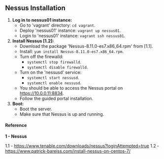 ## Nessus Installation

1. **Log in to nessus01 instance:**
    - Go to 'vagrant' directory: `cd vagrant`.
    - Deploy 'nessus01' instance: `vagrant up nessus01`.
    - Login to 'nessus01' instance: `vagrant ssh nessus01`.
2. **Install Nessus [1.2]:**
    - Download the package 'Nessus-8.11.0-es7.x86_64.rpm' from [1.1].
    - Install: `yum install Nessus-8.11.0-es7.x86_64.rpm`.
    - Turn off the firewalld:
      - `systemctl stop firewalld`.
      - `systemctl disable firewalld`.
    - Turn on the 'nessusd' service:
      - `systemctl start nessusd`.
      - `systemctl enable nessusd`.
    - You should be able to access the Nessus portal on https://10.0.0.11:8834.
    - Follow the guided portal installation.
3. **Boot:** 
    - Boot the server.
    - Make sure that Nessus is up and running. 


#### Reference

**1 - Nessus**

1.1 - https://www.tenable.com/downloads/nessus?loginAttempted=true
1.2 - https://www.patrick-bareiss.com/install-nessus-on-centos-7/
